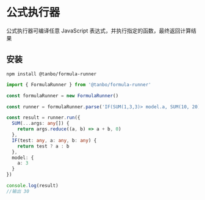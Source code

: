 公式执行器
===========================

公式执行器可编译任意 JavaScript 表达式，并执行指定的函数，最终返回计算结果

## 安装
```
npm install @tanbo/formula-runner
```

```ts
import { FormulaRunner } from '@tanbo/formula-runner'

const formulaRunner = new FormulaRunner()

const runner = formulaRunner.parse('IF(SUM(1,3,3)> model.a, SUM(10, 20), "小于等于6")')

const result = runner.run({
  SUM(...args: any[]) {
    return args.reduce((a, b) => a + b, 0)
  },
  IF(test: any, a: any, b: any) {
    return test ? a : b
  },
  model: {
    a: 3
  }
})

console.log(result)
//输出 30

```
